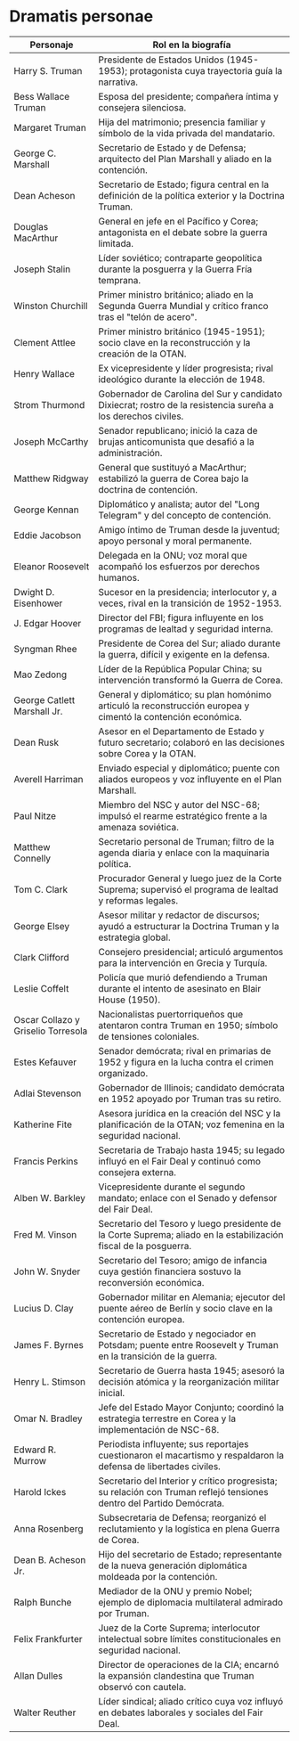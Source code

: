 # Dramatis personae

| Personaje | Rol en la biografía |
| --- | --- |
| Harry S. Truman | Presidente de Estados Unidos (1945-1953); protagonista cuya trayectoria guía la narrativa. |
| Bess Wallace Truman | Esposa del presidente; compañera íntima y consejera silenciosa. |
| Margaret Truman | Hija del matrimonio; presencia familiar y símbolo de la vida privada del mandatario. |
| George C. Marshall | Secretario de Estado y de Defensa; arquitecto del Plan Marshall y aliado en la contención. |
| Dean Acheson | Secretario de Estado; figura central en la definición de la política exterior y la Doctrina Truman. |
| Douglas MacArthur | General en jefe en el Pacífico y Corea; antagonista en el debate sobre la guerra limitada. |
| Joseph Stalin | Líder soviético; contraparte geopolítica durante la posguerra y la Guerra Fría temprana. |
| Winston Churchill | Primer ministro británico; aliado en la Segunda Guerra Mundial y crítico franco tras el "telón de acero". |
| Clement Attlee | Primer ministro británico (1945-1951); socio clave en la reconstrucción y la creación de la OTAN. |
| Henry Wallace | Ex vicepresidente y líder progresista; rival ideológico durante la elección de 1948. |
| Strom Thurmond | Gobernador de Carolina del Sur y candidato Dixiecrat; rostro de la resistencia sureña a los derechos civiles. |
| Joseph McCarthy | Senador republicano; inició la caza de brujas anticomunista que desafió a la administración. |
| Matthew Ridgway | General que sustituyó a MacArthur; estabilizó la guerra de Corea bajo la doctrina de contención. |
| George Kennan | Diplomático y analista; autor del "Long Telegram" y del concepto de contención. |
| Eddie Jacobson | Amigo íntimo de Truman desde la juventud; apoyo personal y moral permanente. |
| Eleanor Roosevelt | Delegada en la ONU; voz moral que acompañó los esfuerzos por derechos humanos. |
| Dwight D. Eisenhower | Sucesor en la presidencia; interlocutor y, a veces, rival en la transición de 1952-1953. |
| J. Edgar Hoover | Director del FBI; figura influyente en los programas de lealtad y seguridad interna. |
| Syngman Rhee | Presidente de Corea del Sur; aliado durante la guerra, difícil y exigente en la defensa. |
| Mao Zedong | Líder de la República Popular China; su intervención transformó la Guerra de Corea. |
| George Catlett Marshall Jr. | General y diplomático; su plan homónimo articuló la reconstrucción europea y cimentó la contención económica. |
| Dean Rusk | Asesor en el Departamento de Estado y futuro secretario; colaboró en las decisiones sobre Corea y la OTAN. |
| Averell Harriman | Enviado especial y diplomático; puente con aliados europeos y voz influyente en el Plan Marshall. |
| Paul Nitze | Miembro del NSC y autor del NSC-68; impulsó el rearme estratégico frente a la amenaza soviética. |
| Matthew Connelly | Secretario personal de Truman; filtro de la agenda diaria y enlace con la maquinaria política. |
| Tom C. Clark | Procurador General y luego juez de la Corte Suprema; supervisó el programa de lealtad y reformas legales. |
| George Elsey | Asesor militar y redactor de discursos; ayudó a estructurar la Doctrina Truman y la estrategia global. |
| Clark Clifford | Consejero presidencial; articuló argumentos para la intervención en Grecia y Turquía. |
| Leslie Coffelt | Policía que murió defendiendo a Truman durante el intento de asesinato en Blair House (1950). |
| Oscar Collazo y Griselio Torresola | Nacionalistas puertorriqueños que atentaron contra Truman en 1950; símbolo de tensiones coloniales. |
| Estes Kefauver | Senador demócrata; rival en primarias de 1952 y figura en la lucha contra el crimen organizado. |
| Adlai Stevenson | Gobernador de Illinois; candidato demócrata en 1952 apoyado por Truman tras su retiro. |
| Katherine Fite | Asesora jurídica en la creación del NSC y la planificación de la OTAN; voz femenina en la seguridad nacional. |
| Francis Perkins | Secretaria de Trabajo hasta 1945; su legado influyó en el Fair Deal y continuó como consejera externa. |
| Alben W. Barkley | Vicepresidente durante el segundo mandato; enlace con el Senado y defensor del Fair Deal. |
| Fred M. Vinson | Secretario del Tesoro y luego presidente de la Corte Suprema; aliado en la estabilización fiscal de la posguerra. |
| John W. Snyder | Secretario del Tesoro; amigo de infancia cuya gestión financiera sostuvo la reconversión económica. |
| Lucius D. Clay | Gobernador militar en Alemania; ejecutor del puente aéreo de Berlín y socio clave en la contención europea. |
| James F. Byrnes | Secretario de Estado y negociador en Potsdam; puente entre Roosevelt y Truman en la transición de la guerra. |
| Henry L. Stimson | Secretario de Guerra hasta 1945; asesoró la decisión atómica y la reorganización militar inicial. |
| Omar N. Bradley | Jefe del Estado Mayor Conjunto; coordinó la estrategia terrestre en Corea y la implementación de NSC-68. |
| Edward R. Murrow | Periodista influyente; sus reportajes cuestionaron el macartismo y respaldaron la defensa de libertades civiles. |
| Harold Ickes | Secretario del Interior y crítico progresista; su relación con Truman reflejó tensiones dentro del Partido Demócrata. |
| Anna Rosenberg | Subsecretaria de Defensa; reorganizó el reclutamiento y la logística en plena Guerra de Corea. |
| Dean B. Acheson Jr. | Hijo del secretario de Estado; representante de la nueva generación diplomática moldeada por la contención. |
| Ralph Bunche | Mediador de la ONU y premio Nobel; ejemplo de diplomacia multilateral admirado por Truman. |
| Felix Frankfurter | Juez de la Corte Suprema; interlocutor intelectual sobre límites constitucionales en seguridad nacional. |
| Allan Dulles | Director de operaciones de la CIA; encarnó la expansión clandestina que Truman observó con cautela. |
| Walter Reuther | Líder sindical; aliado crítico cuya voz influyó en debates laborales y sociales del Fair Deal. |
